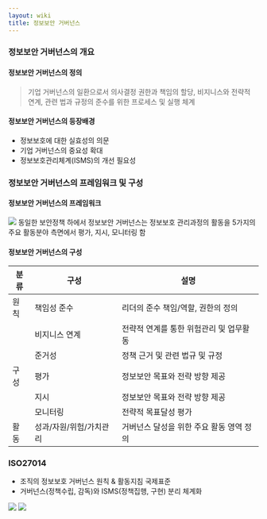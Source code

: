 ```yaml
---
layout: wiki
title: 정보보안 거버넌스
---
```


### 정보보안 거버넌스의 개요
#### 정보보안 거버넌스의 정의
> 기업 거버넌스의 일환으로서 의사결정 권한과 책임의 할당, 비지니스와 전략적 연계, 관련 법과 규정의 준수를 위한 프로세스 및 실행 체계

#### 정보보안 거버넌스의 등장배경
* 정보보호에 대한 실효성의 의문
* 기업 거버넌스의 중요성 확대
* 정보보호관리체계(ISMS)의 개선 필요성

### 정보보안 거버넌스의 프레임워크 및 구성
#### 정보보안 거버넌스의 프레임워크
![](http://www.ddaily.co.kr/data/photos/20070618/20070618173008__F9S3E.jpg)
동일한 보안정책 하에서 정보보안 거버넌스는 정보보호 관리과정의 활동을 5가지의 주요 활동분야 측면에서 평가, 지시, 모니터링 함

#### 정보보안 거버넌스의 구성

|분류|구성|설명|
|---|---|---|
|원칙|책임성 준수|리더의 준수 책임/역할, 권한의 정의|
| |비지니스 연계|전략적 연계를 통한 위험관리 및 업무활동|
| |준거성|정책 근거 및 관련 법규 및 규정|
|구성|평가|정보보안 목표와 전략 방향 제공|
| |지시|정보보안 목표와 전략 방향 제공|
| |모니터링|전략적 목표달성 평가|
|활동|성과/자원/위험/가치관리|거버넌스 달성을 위한 주요 활동 영역 정의|

### ISO27014
- 조직의 정보보호 거버넌스 원칙 & 활동지침 국제표준
- 거버넌스(정책수립, 감독)와 ISMS(정책집행, 구현) 분리 체계화

![](http://image.slidesharecdn.com/141224summitv1-150112024922-conversion-gate01/95/141224-summit-v103-13-638.jpg?cb=1421031102)
![](http://www.boannews.com/media/upFiles/isaca500.jpg)
